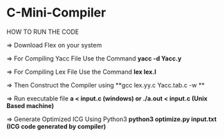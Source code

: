 # C-Mini-Compiler

HOW TO RUN THE CODE

=> Download Flex on your system

=> For Compiling Yacc File
	Use the Command **yacc -d Yacc.y** 

=> For Compiling Lex File
	Use the Command **lex lex.l**

=> Then Construct the Compiler using
    **gcc  lex.yy.c Yacc.tab.c -w **

=> Run executable file
    **a  < input.c (windows) 
    or 
    ./a.out < input.c (Unix Based machine)**

=> Generate Optimized ICG Using Python3
	**python3 optimize.py input.txt (ICG code generated by compiler)**
